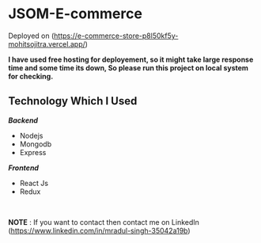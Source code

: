 # JSOM-E-commerce
Deployed on (https://e-commerce-store-p8l50kf5y-mohitsojitra.vercel.app/)

**I have used free hosting for deployement, so it might take large response time and some time its down, So please run this project on local system for checking.**


 ## Technology Which I Used
   ***Backend***
   
 - Nodejs
 - Mongodb
 - Express

 ***Frontend***
 

 - React Js
 - Redux

<br />

**NOTE** : If you want to contact then contact me on LinkedIn (https://www.linkedin.com/in/mradul-singh-35042a19b)

